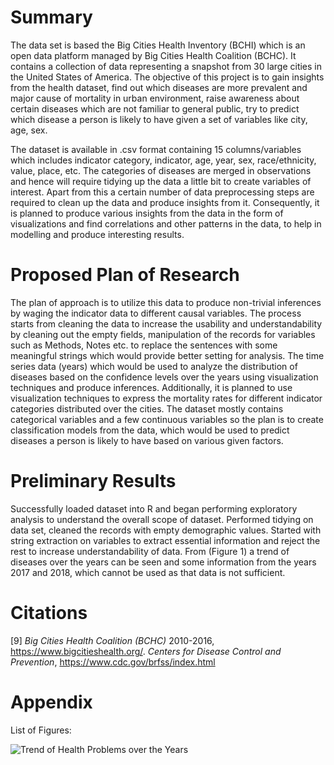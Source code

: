 Summary
=======

The data set is based the Big Cities Health Inventory (BCHI) which is an
open data platform managed by Big Cities Health Coalition (BCHC). It
contains a collection of data representing a snapshot from 30 large
cities in the United States of America. The objective of this project is
to gain insights from the health dataset, find out which diseases are
more prevalent and major cause of mortality in urban environment, raise
awareness about certain diseases which are not familiar to general
public, try to predict which disease a person is likely to have given a
set of variables like city, age, sex.

The dataset is available in .csv format containing 15 columns/variables
which includes indicator category, indicator, age, year, sex,
race/ethnicity, value, place, etc. The categories of diseases are merged
in observations and hence will require tidying up the data a little bit
to create variables of interest. Apart from this a certain number of
data preprocessing steps are required to clean up the data and produce
insights from it. Consequently, it is planned to produce various
insights from the data in the form of visualizations and find
correlations and other patterns in the data, to help in modelling and
produce interesting results.

Proposed Plan of Research
=========================

The plan of approach is to utilize this data to produce non-trivial
inferences by waging the indicator data to different causal variables.
The process starts from cleaning the data to increase the usability and
understandability by cleaning out the empty fields, manipulation of the
records for variables such as Methods, Notes etc. to replace the
sentences with some meaningful strings which would provide better
setting for analysis. The time series data (years) which would be used
to analyze the distribution of diseases based on the confidence levels
over the years using visualization techniques and produce inferences.
Additionally, it is planned to use visualization techniques to express
the mortality rates for different indicator categories distributed over
the cities. The dataset mostly contains categorical variables and a few
continuous variables so the plan is to create classification models from
the data, which would be used to predict diseases a person is likely to
have based on various given factors.

Preliminary Results
===================

Successfully loaded dataset into R and began performing exploratory
analysis to understand the overall scope of dataset. Performed tidying
on data set, cleaned the records with empty demographic values. Started
with string extraction on variables to extract essential information and
reject the rest to increase understandability of data. From (Figure 1) a
trend of diseases over the years can be seen and some information from
the years 2017 and 2018, which cannot be used as that data is not
sufficient.

Citations
=========

<span>[9]</span> *Big Cities Health Coalition (BCHC)* 2010-2016,
<https://www.bigcitieshealth.org/>. *Centers for Disease Control and
Prevention*, <https://www.cdc.gov/brfss/index.html>

Appendix
========

List of Figures:

![Trend of Health Problems over the Years](Proposal/year_hist.jpeg)